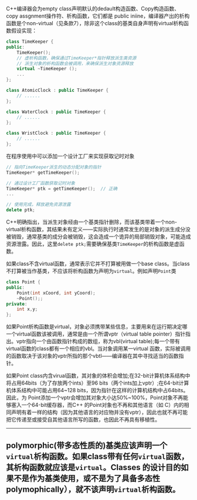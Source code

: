 C++编译器会为empty class声明默认的dedault构造函数、Copy构造函数、copy assgnment操作符、析构函数，它们都是 public iniine，编译器产出的析构函数是个non-virtual（见条款7），除非这个class的基类自身声明有virtual析构函数假设实现：

```C++
class TimeKeeper {
public:
    TimeKeeper();
    // 虚析构函数，确保通过TimeKeeper*指针释放派生类资源
    // 派生对象的析构函数会被调用，来确保派生对象资源释放
    virtual ~TimeKeeper ();
    ...
};

class AtomicClock : public TimeKeeper {
    // ......
};

class WaterClock : public TimeKeeper {
    // ......
};

class WristClock : public TimeKeeper {
    // ......
};
```

在程序使用中可以添加一个设计工厂来实现获取记时对象
```C++
// 指向TimeKeeper派生的动态分配对象的指针
TimeKeeper* getTimeKeeper();
```

```C++
// 通过设计工厂函数获取记时对象
TimeKeeper* ptk = getTimeKeeper();  // 正确
...

// 使用完成，释放避免资源泄露
delete ptk;
```
C++明确指出，当派生对象经由一个基类指针删除，而该基类带着一个non-virtual析构函数，其结果未有定义——实际执行时通常发生的是对象的派生成分没被销毁，通常基类的成分会被销毁，这会造成一个诡异的局部销毁对象，可能造成资源泄露。因此，这里`delete ptk;`需要确保基类`TimeKeeper`的析构函数是虚函数。

如果class不含virtual函数，通常表示它并不打算被用做一个base class。当class不打算被当作基类，不应该将析构函数为声明为`virtual`。例如声明`Point`类
```C++
class Point {
public:
    Point(int xCoord, int yCoord);
    ~Point();;
private:
    int x,y;
};
```
如果Point析构函数是virtual，对象必须携带某些信息，主要用来在运行期决定哪一个virtual函数该被调用，通常是由一个所谓vptr（virtual table pointer）指针指出。vptr指向一个由函数指针构成的数组，称为vbl(virtual table);每一个带有virtual函数的class都有一个相应的vbl。当对象调用某一virtual 函数，实际被调用的函数取决于该对象的vptr所指的那个vbtl——编译器在其中寻找适当的函数指针。

如果Point class内含virual函数，其对象的体积会增加;在32-bit计算机体系结构中将占用64bits（为了存放两个ints）至96 bits（两个ints加上vptr）;在64-bit计算机体系结构中可能占用64~128 bits，因为指针在这样的计算机结构中占64bits。因此，为 Point添加一个vptr会增加其对象大小达50%~100%，Point对象不再能够塞入一个64-bit缓存器，而C++ 的Point对象也不再和其他语言（如 C）内的相同声明有着一样的结构（因为其他语言的对应物并没有vptr），因此也就不再可能把它传递至或接受自其他语言所写的函数，也因此不再具有移植性。



---
polymorphic(带多态性质的)基类应该声明一个`virtual`析构函数。如果class带有任何`virtual`函数，其析构函数就应该是`virtual`。Classes 的设计目的如果不是作为基类使用，或不是为了具备多态性polymophically），就不该声明`virtual`析构函数。
---
